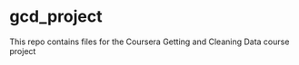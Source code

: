 gcd_project
===========

This repo contains files for the Coursera Getting and Cleaning Data course project
